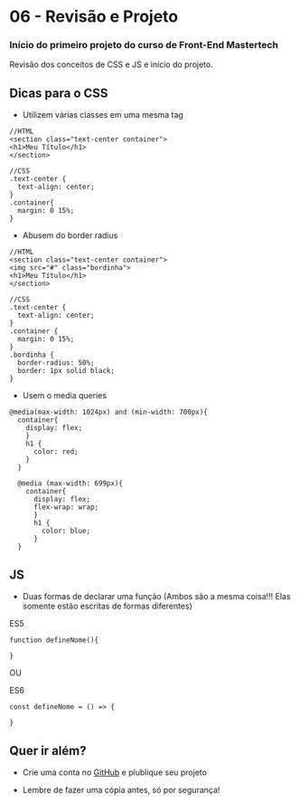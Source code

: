 # 06 - Revisão e Projeto

### Início do primeiro projeto do curso de Front-End Mastertech

Revisão dos conceitos de CSS e JS e início do projeto.

## Dicas para o CSS

* Utilizem várias classes em uma mesma tag

```
//HTML
<section class="text-center container">
<h1>Meu Título</h1>
</section>

//CSS
.text-center {
  text-align: center;
}
.container{
  margin: 0 15%;
}
```
* Abusem do border radius

```
//HTML
<section class="text-center container">
<img src="#" class="bordinha">
<h1>Meu Título</h1>
</section>

//CSS
.text-center {
  text-align: center;
}
.container {
  margin: 0 15%;
}
.bordinha {
  border-radius: 50%;
  border: 1px solid black;
}
```

* Usem o media queries

```
@media(max-width: 1024px) and (min-width: 700px){
  container{
    display: flex;
    }
    h1 {
      color: red;
    }
  }

  @media (max-width: 699px){
    container{
      display: flex;
      flex-wrap: wrap;
      }
      h1 {
        color: blue;
      }
  }

```
## JS

* Duas formas de declarar uma função (Ambos são a mesma coisa!!! Elas somente estão escritas de formas diferentes)

ES5
```
function defineNome(){

}
```

OU

ES6
```
const defineNome = () => {

}
```

## Quer ir além?

* Crie uma conta no [GitHub](https://github.com/) e plublique seu projeto

* Lembre de fazer uma cópia antes, só por segurança!
